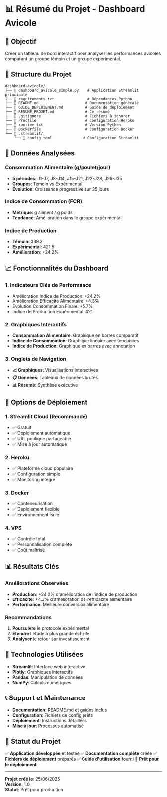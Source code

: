 # 📊 Résumé du Projet - Dashboard Avicole

## 🎯 Objectif

Créer un tableau de bord interactif pour analyser les performances avicoles comparant un groupe témoin et un groupe expérimental.

## 📁 Structure du Projet

```
dashboard-avicole/
├── 📄 dashboard_avicole_simple.py    # Application Streamlit principale
├── 📄 requirements.txt               # Dépendances Python
├── 📄 README.md                     # Documentation générale
├── 📄 GUIDE_DEPLOIEMENT.md          # Guide de déploiement
├── 📄 RESUME_PROJET.md              # Ce résumé
├── 📄 .gitignore                    # Fichiers à ignorer
├── 📄 Procfile                      # Configuration Heroku
├── 📄 runtime.txt                   # Version Python
├── 📄 Dockerfile                    # Configuration Docker
└── 📁 .streamlit/
    └── 📄 config.toml              # Configuration Streamlit
```

## 🐔 Données Analysées

### Consommation Alimentaire (g/poulet/jour)
- **5 périodes**: J1-J7, J8-J14, J15-J21, J22-J28, J29-J35
- **Groupes**: Témoin vs Expérimental
- **Évolution**: Croissance progressive sur 35 jours

### Indice de Consommation (FCR)
- **Métrique**: g aliment / g poids
- **Tendance**: Amélioration dans le groupe expérimental

### Indice de Production
- **Témoin**: 339.3
- **Expérimental**: 421.5
- **Amélioration**: +24.2%

## 📈 Fonctionnalités du Dashboard

### 1. Indicateurs Clés de Performance
- Amélioration Indice de Production: +24.2%
- Amélioration Efficacité Alimentaire: +4.3%
- Évolution Consommation Finale: +5.7%
- Indice de Production Expérimental: 421

### 2. Graphiques Interactifs
- **Consommation Alimentaire**: Graphique en barres comparatif
- **Indice de Consommation**: Graphique linéaire avec tendances
- **Indice de Production**: Graphique en barres avec annotation

### 3. Onglets de Navigation
- **📈 Graphiques**: Visualisations interactives
- **📋 Données**: Tableaux de données brutes
- **📊 Résumé**: Synthèse exécutive

## 🚀 Options de Déploiement

### 1. Streamlit Cloud (Recommandé)
- ✅ Gratuit
- ✅ Déploiement automatique
- ✅ URL publique partageable
- ✅ Mise à jour automatique

### 2. Heroku
- ✅ Plateforme cloud populaire
- ✅ Configuration simple
- ✅ Monitoring intégré

### 3. Docker
- ✅ Conteneurisation
- ✅ Déploiement flexible
- ✅ Environnement isolé

### 4. VPS
- ✅ Contrôle total
- ✅ Personnalisation complète
- ✅ Coût maîtrisé

## 📊 Résultats Clés

### Améliorations Observées
- **Production**: +24.2% d'amélioration de l'indice de production
- **Efficacité**: +4.3% d'amélioration de l'efficacité alimentaire
- **Performance**: Meilleure conversion alimentaire

### Recommandations
1. **Poursuivre** le protocole expérimental
2. **Étendre** l'étude à plus grande échelle
3. **Analyser** le retour sur investissement

## 🔧 Technologies Utilisées

- **Streamlit**: Interface web interactive
- **Plotly**: Graphiques interactifs
- **Pandas**: Manipulation de données
- **NumPy**: Calculs numériques

## 📞 Support et Maintenance

- **Documentation**: README.md et guides inclus
- **Configuration**: Fichiers de config prêts
- **Déploiement**: Instructions détaillées
- **Mise à jour**: Processus automatisé

## 🎉 Statut du Projet

✅ **Application développée** et testée
✅ **Documentation complète** créée
✅ **Fichiers de déploiement** préparés
✅ **Guide d'utilisation** fourni
🚀 **Prêt pour le déploiement**

---

**Projet créé le**: 25/06/2025  
**Version**: 1.0  
**Statut**: Prêt pour production 